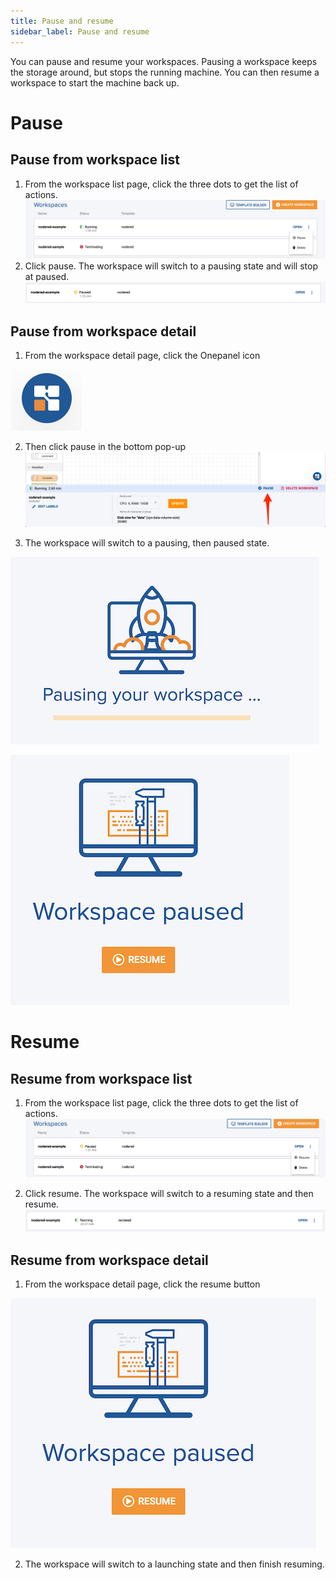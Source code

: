 ```yaml
---
title: Pause and resume
sidebar_label: Pause and resume
---
```


You can pause and resume your workspaces. Pausing a workspace keeps the storage around, but stops the running machine.
You can then resume a workspace to start the machine back up. 

# Pause

## Pause from workspace list

1. From the workspace list page, click the three dots to get the list of actions.
   ![Workspace list pause](/img/workspace_list_pause.png)
2. Click pause. The workspace will switch to a pausing state and will stop at paused.
   ![Workspace list workspace paused](/img/workspace_list_workspace_paused.png)


## Pause from workspace detail

1. From the workspace detail page, click the Onepanel icon
 
![Onepanel icon](/img/onepanel_workspace_icon.png)

2. Then click pause in the bottom pop-up 
    ![Workspace detail pause](/img/workspace_detail_pause.png)

3. The workspace will switch to a pausing, then paused state.

![Workspace detail pausing](/img/workspace_detail_pausing.png)

![Workspace detail paused](/img/workspace_detail_paused.png)


# Resume

## Resume from workspace list

1. From the workspace list page, click the three dots to get the list of actions.
    ![Workspace list resume](/img/workspace_list_resume.png)
    
2. Click resume. The workspace will switch to a resuming state and then resume.
    ![Workspace list workspace resumed](/img/workspace_list_workspace_resumed.png)
     
## Resume from workspace detail

1. From the workspace detail page, click the resume button
 
![Workspace detail resume](/img/workspace_detail_resume.png)

2. The workspace will switch to a launching state and then finish resuming.
